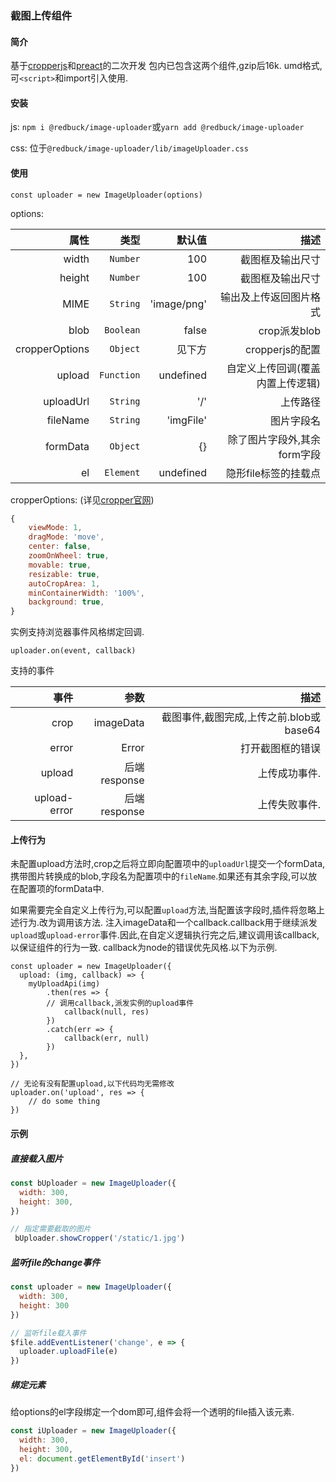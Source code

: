### 截图上传组件

#### 简介
基于[cropperjs](https://github.com/fengyuanchen/cropperjs)和[preact](https://preactjs.com/)的二次开发
包内已包含这两个组件,gzip后16k.
umd格式,可`<script>`和import引入使用.


#### 安装
js: `npm i @redbuck/image-uploader`或`yarn add @redbuck/image-uploader`

css: 位于`@redbuck/image-uploader/lib/imageUploader.css`

#### 使用
```
const uploader = new ImageUploader(options)
```

options:

属性 | 类型 | 默认值|描述
--:|--:|--:|--:
width| `Number` | 100|截图框及输出尺寸
height| `Number` | 100|截图框及输出尺寸
MIME| `String` | 'image/png'|输出及上传返回图片格式
blob|`Boolean`|false|crop派发blob
cropperOptions| `Object` | 见下方|cropperjs的配置
upload|`Function`| undefined|自定义上传回调(覆盖内置上传逻辑)
uploadUrl|`String`| '/'|上传路径
fileName|`String`|'imgFile'|图片字段名
formData|`Object`|{}|除了图片字段外,其余form字段
el|`Element`|undefined|隐形file标签的挂载点

cropperOptions: (详见[cropper官网](https://fengyuanchen.github.io/cropperjs/))
```javascript
{
    viewMode: 1,
    dragMode: 'move',
    center: false,
    zoomOnWheel: true,
    movable: true,
    resizable: true,
    autoCropArea: 1,
    minContainerWidth: '100%',
    background: true,
}
```
实例支持浏览器事件风格绑定回调.
```
uploader.on(event, callback)
```
支持的事件

事件|参数|描述
--:|--:|--:|
crop|imageData|截图事件,截图完成,上传之前.blob或base64
error|Error|打开截图框的错误
upload|后端response|上传成功事件.
upload-error|后端response|上传失败事件.

#### 上传行为
未配置upload方法时,crop之后将立即向配置项中的`uploadUrl`提交一个formData,携带图片转换成的blob,字段名为配置项中的`fileName`.如果还有其余字段,可以放在配置项的formData中.


如果需要完全自定义上传行为,可以配置`upload`方法,当配置该字段时,插件将忽略上述行为.改为调用该方法.
注入imageData和一个callback.callback用于继续派发`upload`或`upload-error`事件.因此,在自定义逻辑执行完之后,建议调用该callback,以保证组件的行为一致.
callback为node的错误优先风格.以下为示例.
```
const uploader = new ImageUploader({
  upload: (img, callback) => {
    myUploadApi(img)
        .then(res => {
        // 调用callback,派发实例的upload事件
            callback(null, res)
        })
        .catch(err => {
            callback(err, null)
        })
  },
})

// 无论有没有配置upload,以下代码均无需修改
uploader.on('upload', res => {
    // do some thing
})
```

#### 示例
##### 直接载入图片
```javascript
const bUploader = new ImageUploader({
  width: 300,
  height: 300,
})

// 指定需要截取的图片
 bUploader.showCropper('/static/1.jpg')
```

##### 监听file的change事件
```javascript
const uploader = new ImageUploader({
  width: 300,
  height: 300
})

// 监听file载入事件
$file.addEventListener('change', e => {
  uploader.uploadFile(e)
})
```

##### 绑定元素
给options的el字段绑定一个dom即可,组件会将一个透明的file插入该元素.
```javascript
const iUploader = new ImageUploader({
  width: 300,
  height: 300,
  el: document.getElementById('insert')
})
```
